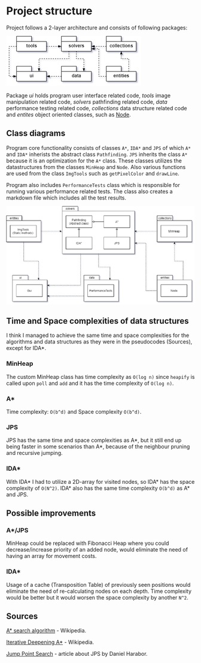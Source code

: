 # Project structure

Project follows a 2-layer architecture and consists of following packages:

![packages.png](packages.png)

Package _ui_ holds program user interface related code, _tools_ image manipulation related code, _solvers_ pathfinding related code, _data_ performance testing related code, _collections_ data structure related code and _entites_ object oriented classes, such as [Node](app/src/main/java/pathfinding/entities/Node.java).

## Class diagrams

Program core functionality consists of classes `A*`, `IDA*` and `JPS` of which `A*` and `IDA*` inherists the abstract class `Pathfinding`. `JPS` inherits the class `A*` because it is an optimization for the `A*` class. These classes utilizes the datastructures from the classes `MinHeap` and `Node`. Also various functions are used from the class `ImgTools` such as `getPixelColor` and `drawLine`.

Program also includes `PerformanceTests` class which is responsible for running various performance related tests. The class also creates a markdown file which includes all the test results.

![classes.png](classes.png)

## Time and Space complexities of data structures

I think I managed to achieve the same time and space complexities for the algorithms and data structures as they were in the pseudocodes (Sources), except for IDA\*.

### MinHeap

The custom MinHeap class has time complexity as `O(log n)` since `heapify` is called upon `poll` and `add` and it has the time complexity of `O(log n)`.

### A\*

Time complexity: `O(b^d)` and Space complexity `O(b^d)`.

### JPS

JPS has the same time and space complexities as A\*, but it still end up being faster in some scenarios than A\*, because of the neighbour pruning and recursive jumping.

### IDA\*

With IDA\* I had to utilize a 2D-array for visited nodes, so IDA\* has the space complexity of `O(N^2)`. IDA\* also has the same time complexity `O(b^d)` as A* and JPS.

## Possible improvements

### A*/JPS

MinHeap could be replaced with Fibonacci Heap where you could decrease/increase priority of an added node, would eliminate the need of having an array for movement costs.

### IDA*

Usage of a cache (Transposition Table) of previously seen positions would eliminate the need of re-calculating nodes on each depth. Time complexity would be better but it would worsen the space complexity by another `N^2`.

## Sources

[A* search algorithm](https://en.wikipedia.org/wiki/A*_search_algorithm) - Wikipedia.

[Iterative Deepening A*](https://en.wikipedia.org/wiki/Iterative_deepening_A*) - Wikipedia.

[Jump Point Search](https://harablog.wordpress.com/2011/09/07/jump-point-search/) - article about JPS by Daniel Harabor.
